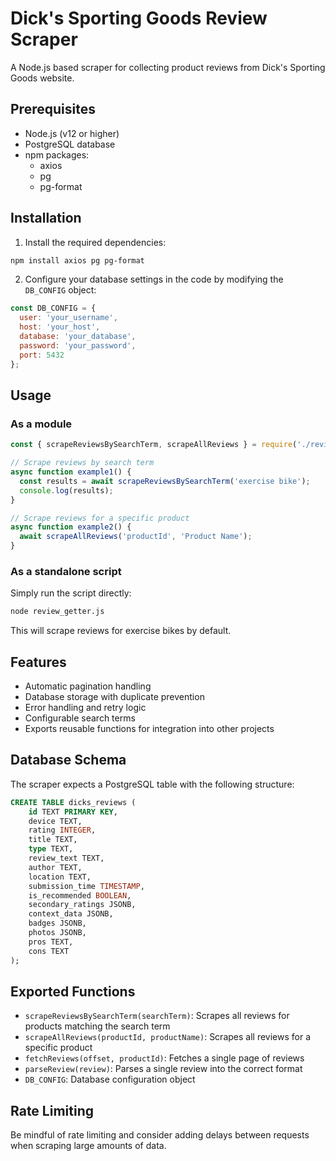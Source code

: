 # Dick's Sporting Goods Review Scraper

A Node.js based scraper for collecting product reviews from Dick's Sporting Goods website.

## Prerequisites

- Node.js (v12 or higher)
- PostgreSQL database
- npm packages:
  - axios
  - pg
  - pg-format

## Installation

1. Install the required dependencies:
```bash
npm install axios pg pg-format
```

2. Configure your database settings in the code by modifying the `DB_CONFIG` object:
```javascript
const DB_CONFIG = {
  user: 'your_username',
  host: 'your_host',
  database: 'your_database',
  password: 'your_password',
  port: 5432
};
```

## Usage

### As a module

```javascript
const { scrapeReviewsBySearchTerm, scrapeAllReviews } = require('./review_getter');

// Scrape reviews by search term
async function example1() {
  const results = await scrapeReviewsBySearchTerm('exercise bike');
  console.log(results);
}

// Scrape reviews for a specific product
async function example2() {
  await scrapeAllReviews('productId', 'Product Name');
}
```

### As a standalone script

Simply run the script directly:

```bash
node review_getter.js
```

This will scrape reviews for exercise bikes by default.

## Features

- Automatic pagination handling
- Database storage with duplicate prevention
- Error handling and retry logic
- Configurable search terms
- Exports reusable functions for integration into other projects

## Database Schema

The scraper expects a PostgreSQL table with the following structure:

```sql
CREATE TABLE dicks_reviews (
    id TEXT PRIMARY KEY,
    device TEXT,
    rating INTEGER,
    title TEXT,
    type TEXT,
    review_text TEXT,
    author TEXT,
    location TEXT,
    submission_time TIMESTAMP,
    is_recommended BOOLEAN,
    secondary_ratings JSONB,
    context_data JSONB,
    badges JSONB,
    photos JSONB,
    pros TEXT,
    cons TEXT
);
```

## Exported Functions

- `scrapeReviewsBySearchTerm(searchTerm)`: Scrapes all reviews for products matching the search term
- `scrapeAllReviews(productId, productName)`: Scrapes all reviews for a specific product
- `fetchReviews(offset, productId)`: Fetches a single page of reviews
- `parseReview(review)`: Parses a single review into the correct format
- `DB_CONFIG`: Database configuration object

## Rate Limiting

Be mindful of rate limiting and consider adding delays between requests when scraping large amounts of data.